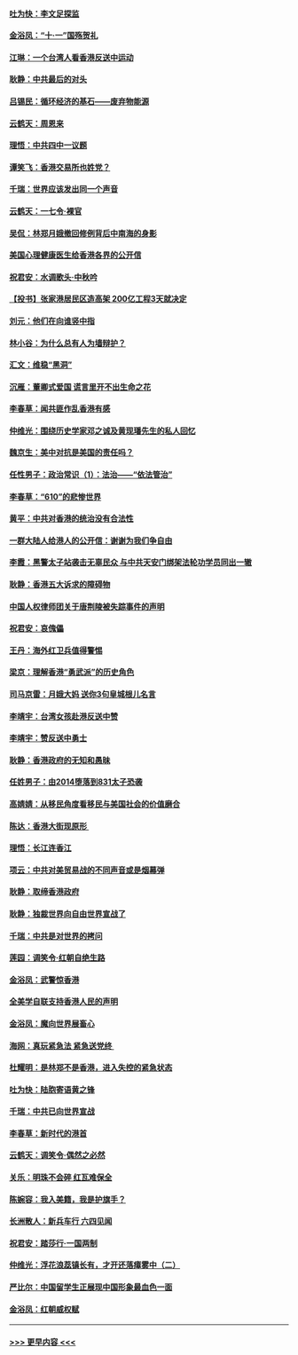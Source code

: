 #### [吐为快：李文足探监](../pages/nsc993/n11509622.md?t=09100922) 
#### [金浴凤：“十‧一”国殇贺礼](../pages/nsc993/n11509593.md?t=09100922) 
#### [江琳：一个台湾人看香港反送中运动](../pages/nsc993/n11509211.md?t=09100922) 
#### [耿静：中共最后的对头](../pages/nsc993/n11508308.md?t=09100922) 
#### [吕锡民：循环经济的基石——废弃物能源](../pages/nsc993/n11508212.md?t=09100922) 
#### [云鹤天：周恩来](../pages/nsc993/n11508055.md?t=09100922) 
#### [理悟：中共四中一议题](../pages/nsc993/n11507782.md?t=09100922) 
#### [谭笑飞：香港交易所也姓党？](../pages/nsc993/n11507753.md?t=09100922) 
#### [千瑞：世界应该发出同一个声音](../pages/nsc993/n11507290.md?t=09100922) 
#### [云鹤天：一七令‧裸官](../pages/nsc993/n11507177.md?t=09100922) 
#### [吴侃：林郑月娥撤回修例背后中南海的身影](../pages/nsc993/n11506876.md?t=09100922) 
#### [美国心理健康医生给香港各界的公开信](../pages/nsc993/n11506809.md?t=09100922) 
#### [祝君安：水调歌头‧中秋吟](../pages/nsc993/n11506758.md?t=09100922) 
#### [【投书】张家港居民区造高架 200亿工程3天就决定](../pages/nsc993/n11506682.md?t=09100922) 
#### [刘元：他们在向谁竖中指](../pages/nsc993/n11505384.md?t=09100922) 
#### [林小谷：为什么总有人为墙辩护？](../pages/nsc993/n11505226.md?t=09100922) 
#### [汇文：维稳“黑洞”](../pages/nsc993/n11504347.md?t=09100922) 
#### [沉雁：董卿式爱国 谎言里开不出生命之花](../pages/nsc993/n11503215.md?t=09100922) 
#### [李春草：闻共匪作乱香港有感](../pages/nsc993/n11503072.md?t=09100922) 
#### [仲维光：围绕历史学家邓之诚及黄现璠先生的私人回忆](../pages/nsc993/n11501330.md?t=09100922) 
#### [魏京生：美中对抗是美国的责任吗？](../pages/nsc993/n11500723.md?t=09100922) 
#### [任性男子：政治常识（1）：法治——“依法管治”](../pages/nsc993/n11500791.md?t=09100922) 
#### [李春草：“610”的悲惨世界](../pages/nsc993/n11501141.md?t=09100922) 
#### [黄平：中共对香港的统治没有合法性](../pages/nsc993/n11499473.md?t=09100922) 
#### [一群大陆人给港人的公开信：谢谢为我们争自由](../pages/nsc993/n11500402.md?t=09100922) 
#### [李霞：黑警太子站袭击无辜民众 与中共天安门绑架法轮功学员同出一辙](../pages/nsc993/n11499805.md?t=09100922) 
#### [耿静：香港五大诉求的障碍物](../pages/nsc993/n11497578.md?t=09100922) 
#### [中国人权律师团关于唐荆陵被失踪事件的声明](../pages/nsc993/n11500014.md?t=09100922) 
#### [祝君安：哀傀儡](../pages/nsc993/n11499776.md?t=09100922) 
#### [王丹：海外红卫兵值得警惕](../pages/nsc993/n11498138.md?t=09100922) 
#### [梁京：理解香港“勇武派”的历史角色](../pages/nsc993/n11498006.md?t=09100922) 
#### [司马京雷：月娥大妈  送你3句皇城根儿名言](../pages/nsc993/n11497885.md?t=09100922) 
#### [李靖宇：台湾女孩赴港反送中赞](../pages/nsc993/n11497721.md?t=09100922) 
#### [李靖宇：赞反送中勇士](../pages/nsc993/n11497452.md?t=09100922) 
#### [耿静：香港政府的无知和愚昧](../pages/nsc993/n11494238.md?t=09100922) 
#### [任姓男子：由2014堕落到831太子恐袭](../pages/nsc993/n11496683.md?t=09100922) 
#### [高婧婧：从移民角度看移民与美国社会的价值磨合](../pages/nsc993/n11495757.md?t=09100922) 
#### [陈达：香港大街现原形 ](../pages/nsc993/n11495441.md?t=09100922) 
#### [理悟：长江连香江](../pages/nsc993/n11495377.md?t=09100922) 
#### [项云：中共对美贸易战的不同声音或是烟幕弹](../pages/nsc993/n11494929.md?t=09100922) 
#### [耿静：取缔香港政府](../pages/nsc993/n11494218.md?t=09100922) 
#### [耿静：独裁世界向自由世界宣战了](../pages/nsc993/n11494190.md?t=09100922) 
#### [千瑞：中共是对世界的拷问](../pages/nsc993/n11493021.md?t=09100922) 
#### [莲园：调笑令‧红朝自绝生路](../pages/nsc993/n11493011.md?t=09100922) 
#### [金浴凤：武警惊香港](../pages/nsc993/n11492994.md?t=09100922) 
#### [全美学自联支持香港人民的声明](../pages/nsc993/n11492630.md?t=09100922) 
#### [金浴凤：魔向世界展畜心](../pages/nsc993/n11492599.md?t=09100922) 
#### [海网：真玩紧急法 紧急送党终 ](../pages/nsc993/n11492535.md?t=09100922) 
#### [杜耀明：是林郑不是香港，进入失控的紧急状态](../pages/nsc993/n11491420.md?t=09100922) 
#### [吐为快：陆胞寄语黄之锋](../pages/nsc993/n11491117.md?t=09100922) 
#### [千瑞：中共已向世界宣战](../pages/nsc993/n11490123.md?t=09100922) 
#### [李春草：新时代的港首](../pages/nsc993/n11489864.md?t=09100922) 
#### [云鹤天：调笑令·偶然之必然](../pages/nsc993/n11489701.md?t=09100922) 
#### [关乐：明珠不会碎 红瓦难保全](../pages/nsc993/n11489647.md?t=09100922) 
#### [陈婉容：我入美籍，我是护旗手？](../pages/nsc993/n11487908.md?t=09100922) 
#### [长洲散人：新兵车行 六四见闻](../pages/nsc993/n11487729.md?t=09100922) 
#### [祝君安：踏莎行‧一国两制](../pages/nsc993/n11487699.md?t=09100922) 
#### [仲维光：浮花浪蕊镇长有，才开还落瘴雾中（二）](../pages/nsc993/n11483286.md?t=09100922) 
#### [严比尔：中国留学生正展现中国形象最血色一面](../pages/nsc993/n11485145.md?t=09100922) 
#### [金浴凤：红朝威权赋](../pages/nsc993/n11485191.md?t=09100922) 

----
#### [ >>> 更早内容 <<< ](../indexes/nsc993-earlier.md)
